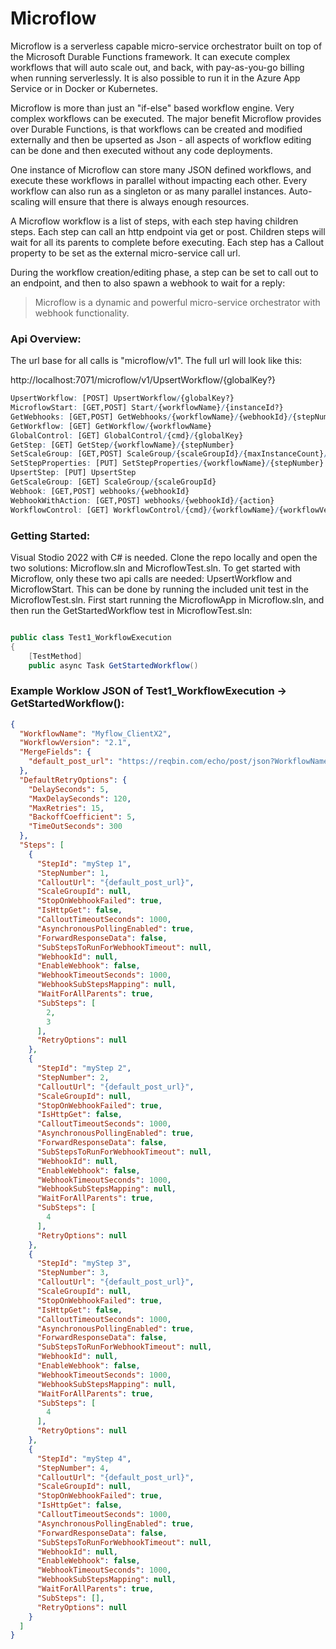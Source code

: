 # Microflow

Microflow is a serverless capable micro-service orchestrator built on top of the Microsoft Durable Functions framework. It can execute complex workflows that will auto scale out, and back, with pay-as-you-go billing when running serverlessly. It is also possible to run it in the Azure App Service or in Docker or Kubernetes.

Microflow is more than just an "if-else" based workflow engine. Very complex workflows can be executed. The major benefit Microflow provides over Durable Functions, is that workflows can be created and modified externally and then be upserted as Json - all aspects of workflow editing can be done and then executed without any code deployments.

One instance of Microflow can store many JSON defined workflows, and execute these workflows in parallel without impacting each other. Every workflow can also run as a singleton or as many parallel instances. Auto-scaling will ensure that there is always enough resources.

A Microflow workflow is a list of steps, with each step having children steps. Each step can call an http endpoint via get or post. Children steps will wait for all its parents to complete before executing. Each step has a Callout property to be set as the external micro-service call url.

During the workflow creation/editing phase, a step can be set to call out to an endpoint, and then to also spawn a webhook to wait for a reply:

> Microflow is a dynamic and powerful micro-service orchestrator with webhook functionality.

### Api Overview:
The url base for all calls is "microflow/v1". The full url will look like this:

http://localhost:7071/microflow/v1/UpsertWorkflow/{globalKey?}


```r
UpsertWorkflow: [POST] UpsertWorkflow/{globalKey?}
MicroflowStart: [GET,POST] Start/{workflowName}/{instanceId?}
GetWebhooks: [GET,POST] GetWebhooks/{workflowName}/{webhookId}/{stepNumber}/{instanceGuid?}
GetWorkflow: [GET] GetWorkflow/{workflowName}
GlobalControl: [GET] GlobalControl/{cmd}/{globalKey}
GetStep: [GET] GetStep/{workflowName}/{stepNumber}
SetScaleGroup: [GET,POST] ScaleGroup/{scaleGroupId}/{maxInstanceCount}/{maxWaitSeconds:int?}
SetStepProperties: [PUT] SetStepProperties/{workflowName}/{stepNumber}
UpsertStep: [PUT] UpsertStep
GetScaleGroup: [GET] ScaleGroup/{scaleGroupId}
Webhook: [GET,POST] webhooks/{webhookId}
WebhookWithAction: [GET,POST] webhooks/{webhookId}/{action}
WorkflowControl: [GET] WorkflowControl/{cmd}/{workflowName}/{workflowVersion}
```

### Getting Started:
Visual Stodio 2022 with C# is needed. Clone the repo locally and open the two solutions: Microflow.sln and MicroflowTest.sln. To get started with Microflow, only these two api calls are needed: UpsertWorkflow and MicroflowStart. This can be done by running the included unit test in the MicroflowTest.sln. First start running the MicroflowApp in Microflow.sln, and then run the GetStartedWorkflow test in MicroflowTest.sln:
   
```csharp

public class Test1_WorkflowExecution
{
    [TestMethod]
    public async Task GetStartedWorkflow()

```

### Example Worklow JSON of Test1_WorkflowExecution -> GetStartedWorkflow():
```json
{
  "WorkflowName": "Myflow_ClientX2",
  "WorkflowVersion": "2.1",
  "MergeFields": {
    "default_post_url": "https://reqbin.com/echo/post/json?WorkflowName=<WorkflowName>&MainOrchestrationId=<MainOrchestrationId>&SubOrchestrationId=<SubOrchestrationId>&WebhookId=<WebhookId>&RunId=<RunId>&StepNumber=<StepNumber>&GlobalKey=<GlobalKey>&StepId=<StepId>"
  },
  "DefaultRetryOptions": {
    "DelaySeconds": 5,
    "MaxDelaySeconds": 120,
    "MaxRetries": 15,
    "BackoffCoefficient": 5,
    "TimeOutSeconds": 300
  },
  "Steps": [
    {
      "StepId": "myStep 1",
      "StepNumber": 1,
      "CalloutUrl": "{default_post_url}",
      "ScaleGroupId": null,
      "StopOnWebhookFailed": true,
      "IsHttpGet": false,
      "CalloutTimeoutSeconds": 1000,
      "AsynchronousPollingEnabled": true,
      "ForwardResponseData": false,
      "SubStepsToRunForWebhookTimeout": null,
      "WebhookId": null,
      "EnableWebhook": false,
      "WebhookTimeoutSeconds": 1000,
      "WebhookSubStepsMapping": null,
      "WaitForAllParents": true,
      "SubSteps": [
        2,
        3
      ],
      "RetryOptions": null
    },
    {
      "StepId": "myStep 2",
      "StepNumber": 2,
      "CalloutUrl": "{default_post_url}",
      "ScaleGroupId": null,
      "StopOnWebhookFailed": true,
      "IsHttpGet": false,
      "CalloutTimeoutSeconds": 1000,
      "AsynchronousPollingEnabled": true,
      "ForwardResponseData": false,
      "SubStepsToRunForWebhookTimeout": null,
      "WebhookId": null,
      "EnableWebhook": false,
      "WebhookTimeoutSeconds": 1000,
      "WebhookSubStepsMapping": null,
      "WaitForAllParents": true,
      "SubSteps": [
        4
      ],
      "RetryOptions": null
    },
    {
      "StepId": "myStep 3",
      "StepNumber": 3,
      "CalloutUrl": "{default_post_url}",
      "ScaleGroupId": null,
      "StopOnWebhookFailed": true,
      "IsHttpGet": false,
      "CalloutTimeoutSeconds": 1000,
      "AsynchronousPollingEnabled": true,
      "ForwardResponseData": false,
      "SubStepsToRunForWebhookTimeout": null,
      "WebhookId": null,
      "EnableWebhook": false,
      "WebhookTimeoutSeconds": 1000,
      "WebhookSubStepsMapping": null,
      "WaitForAllParents": true,
      "SubSteps": [
        4
      ],
      "RetryOptions": null
    },
    {
      "StepId": "myStep 4",
      "StepNumber": 4,
      "CalloutUrl": "{default_post_url}",
      "ScaleGroupId": null,
      "StopOnWebhookFailed": true,
      "IsHttpGet": false,
      "CalloutTimeoutSeconds": 1000,
      "AsynchronousPollingEnabled": true,
      "ForwardResponseData": false,
      "SubStepsToRunForWebhookTimeout": null,
      "WebhookId": null,
      "EnableWebhook": false,
      "WebhookTimeoutSeconds": 1000,
      "WebhookSubStepsMapping": null,
      "WaitForAllParents": true,
      "SubSteps": [],
      "RetryOptions": null
    }
  ]
}
```
